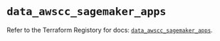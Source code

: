 # `data_awscc_sagemaker_apps`

Refer to the Terraform Registory for docs: [`data_awscc_sagemaker_apps`](https://registry.terraform.io/providers/hashicorp/awscc/0.70.0/docs/data-sources/sagemaker_apps).
